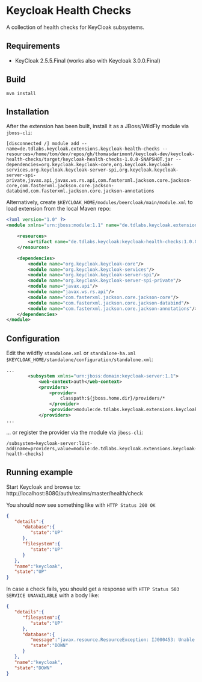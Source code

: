 # Keycloak Health Checks

A collection of health checks for KeyCloak subsystems.

## Requirements

* KeyCloak 2.5.5.Final (works also with Keycloak 3.0.0.Final)

## Build

`mvn install`

## Installation

After the extension has been built, install it as a JBoss/WildFly module via `jboss-cli`:

```
[disconnected /] module add --name=de.tdlabs.keycloak.extensions.keycloak-health-checks --resources=/home/tom/dev/repos/gh/thomasdarimont/keycloak-dev/keycloak-health-checks/target/keycloak-health-checks-1.0.0-SNAPSHOT.jar --dependencies=org.keycloak.keycloak-core,org.keycloak.keycloak-services,org.keycloak.keycloak-server-spi,org.keycloak.keycloak-server-spi-private,javax.api,javax.ws.rs.api,com.fasterxml.jackson.core.jackson-core,com.fasterxml.jackson.core.jackson-databind,com.fasterxml.jackson.core.jackson-annotations

```

Alternatively, create `$KEYCLOAK_HOME/modules/beercloak/main/module.xml` to load extension from the local Maven repo:

```xml
<?xml version="1.0" ?>
<module xmlns="urn:jboss:module:1.1" name="de.tdlabs.keycloak.extensions.keycloak-health-checks">

    <resources>
        <artifact name="de.tdlabs.keycloak:keycloak-health-checks:1.0.0-SNAPSHOT"/>        
    </resources>

    <dependencies>
        <module name="org.keycloak.keycloak-core"/>
        <module name="org.keycloak.keycloak-services"/>
        <module name="org.keycloak.keycloak-server-spi"/>
        <module name="org.keycloak.keycloak-server-spi-private"/>
        <module name="javax.api"/>
        <module name="javax.ws.rs.api"/>
        <module name="com.fasterxml.jackson.core.jackson-core"/>
        <module name="com.fasterxml.jackson.core.jackson-databind"/>
        <module name="com.fasterxml.jackson.core.jackson-annotations"/>
    </dependencies>
</module>
```

## Configuration

Edit the wildfly `standalone.xml` or `standalone-ha.xml`
`$KEYCLOAK_HOME/standalone/configuration/standalone.xml`:

```xml
...
        <subsystem xmlns="urn:jboss:domain:keycloak-server:1.1">
            <web-context>auth</web-context>
            <providers>
                <provider>
                    classpath:${jboss.home.dir}/providers/*
                </provider>
                <provider>module:de.tdlabs.keycloak.extensions.keycloak-health-checks</provider>
            </providers>
...
```

... or register the provider via the module via `jboss-cli`:
```
/subsystem=keycloak-server:list-add(name=providers,value=module:de.tdlabs.keycloak.extensions.keycloak-health-checks)
```

## Running example

Start Keycloak and browse to: http://localhost:8080/auth/realms/master/health/check

You should now see something like with `HTTP Status 200 OK`
```json
{
   "details":{
      "database":{
         "state":"UP"
      },
      "filesystem":{
         "state":"UP"
      }
   },
   "name":"keycloak",
   "state":"UP"
}
```

In case a check fails, you should get a response with `HTTP Status 503 SERVICE UNAVAILABLE` with a body like:
```json
{
   "details":{
      "filesystem":{
         "state":"UP"
      },
      "database":{
         "message":"javax.resource.ResourceException: IJ000453: Unable to get managed connection for java:jboss/datasources/KeycloakDS",
         "state":"DOWN"
      }
   },
   "name":"keycloak",
   "state":"DOWN"
}
```